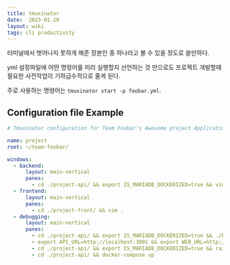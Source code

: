 ```yaml
---
title: tmuxinator
date:  2023-01-20
layout: wiki
tags: cli productivity
---
```


터미널에서 벗어나지 못하게 해준 장본인 중 하나라고 볼 수 있을 정도로 쓸만하다.

yml 설정파일에 어떤 명령어를 미리 실행할지 선언하는 것 만으로도 프로젝트 개발할때 필요한 사전작업이 기하급수적으로 줄게 된다. 

주로 사용하는 명령어는 `tmuxinator start -p foobar.yml`.

## Configuration file Example

```yaml
# Tmuxinator configuration for Team Foobar's Awesome project Application

name: project
root: ~/team-foobar/

windows:
  - backend:
      layout: main-vertical
      panes:
        - cd ./project-api/ && export IS_MARIADB_DOCKERIZED=true && vim .
  - frontend:
      layout: main-vertical
      panes:
        - cd ./project-front/ && vim .
  - debugging:
      layout: main-vertical
      panes:
        - cd ./project-api/ && export IS_MARIADB_DOCKERIZED=true && ./bin/dev
        - export API_URL=http://localhost:3001 && export WEB_URL=http://localhost:3000 && export TOSS_CLIENT_KEY=test_ck_xxxxxxxx && cd ./project-front/ && yarn dev
        - cd ./project-api/ && export IS_MARIADB_DOCKERIZED=true && rails c
        - cd ./project-api/ && docker-compose up
```
